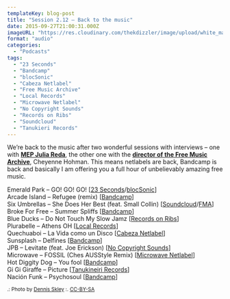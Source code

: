 ```yaml
---
templateKey: blog-post
title: "Session 2.12 – Back to the music"
date: 2015-09-27T21:00:31.000Z
imageURL: "https://res.cloudinary.com/thekdizzler/image/upload/white_market/2015/10/CC-BY-SA-tape-by-Dennis-Skley-e1443709158866.jpg"
format: "audio"
categories:
  - "Podcasts"
tags:
  - "23 Seconds"
  - "Bandcamp"
  - "blocSonic"
  - "Cabeza Netlabel"
  - "Free Music Archive"
  - "Local Records"
  - "Microwave Netlabel"
  - "No Copyright Sounds"
  - "Records on Ribs"
  - "Soundcloud"
  - "Tanukieri Records"
---
```

We’re back to the music after two wonderful sessions with interviews – one with **[MEP Julia Reda](http://www.whitemarketpodcast.co.uk/podcasts/2015/09/08/session-2-11-julia-reda-and-how-you-can-help-fixcopyright/)**, the other one with the **[director of the Free Music Archive](http://www.whitemarketpodcast.co.uk/podcasts/2015/09/06/session-2-10-all-hail-the-free-music-archive/)**, Cheyenne Hohman. This means netlabels are back, Bandcamp is back and basically I am offering you a full hour of unbelievably amazing free music.

Emerald Park – GO! GO! GO! \[[23 Seconds](http://www.23seconds.org/)/[blocSonic](http://blocsonic.com/releases/bscomp0048)\]  
Arcade Island – Refugee (remix) \[[Bandcamp](http://arcadeisland.bandcamp.com/album/youth-in-decay)\]  
Six Umbrellas – She Does Her Best (feat. Small Collin) \[[Soundcloud](https://soundcloud.com/sixumbrellas/sets/the-psychedelic-and)/[FMA](http://freemusicarchive.org/music/Six_Umbrellas/The_Psychadelic_And/)\]  
Broke For Free – Summer Spliffs \[[Bandcamp](http://brokeforfree.com/)\]  
Blue Ducks – Do Not Touch My Slow Jamz \[[Records on Ribs](http://recordsonribs.com/artists/blueducks/heavy-air/)\]  
Plurabelle – Athens OH \[[Local Records](http://localrec.ro/?p=2690)\]  
Quechuaboi – La Vida como un Disco \[[Cabeza Netlabel](http://www.cabeza-netlabel.com/releases/item/cabeza-064-qechuaboi)\]  
Sunsplash – Delfines \[[Bandcamp](https://sunsplash.bandcamp.com/album/13)\]  
JPB – Levitate (feat. Joe Erickson) \[[No Copyright Sounds](http://nocopyrightsounds.co.uk/video/jpb-levitate-feat-joe-erickson/)\]  
Microwave – FOSSIL (Ches AUSStyle Remix) \[[Microwave Netlabel](http://microwavenetlabel.bandcamp.com/)\]  
Hot Diggity Dog – You fool \[[Bandcamp](http://hotdiggitydog.bandcamp.com/album/hot-diggity-dog)\]  
Gi Gi Giraffe – Picture \[[Tanukineiri Records](https://tanukineirirecords.bandcamp.com/album/home-made-works)\]  
Nación Funk – Psychosoul \[[Bandcamp](http://nacionfunk.bandcamp.com/album/snf-1-cardova)\]

<small>.: Photo by <a href="https://www.flickr.com/photos/dskley/16296784188" target="blank">Dennis Skley</a> :. <a href="https://creativecommons.org/licenses/by-sa/2.0/">CC-BY-SA</a></small>